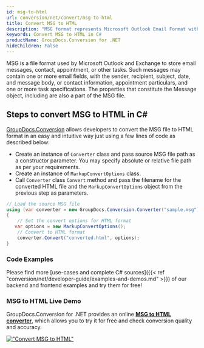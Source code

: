 ```yaml
---
id: msg-to-html
url: conversion/net/convert/msg-to-html
title: Convert MSG to HTML
description: "MSG format represents Microsoft Outlook Email Format with .msg extension. Learn how to convert MSG to HTML file programmatically in C# language using GroupDocs.Conversion for .NET library."
keywords: Convert MSG to HTML in C#
productName: GroupDocs.Conversion for .NET
hideChildren: False
---
```


MSG is a file format used by Microsoft Outlook and Exchange to store email messages, contact, appointment, or other tasks. Such messages may contain one or more email fields, with the sender, recipient, subject, date, and message body, or contact information, appointment particulars, and one or more task specifications. The properties that constitute the Message object, including are also a part of the MSG file.

## Steps to convert MSG to HTML in C#

[GroupDocs.Conversion](https://products.groupdocs.com/conversion/net) allows developers to convert the MSG file to HTML format in an easy and intuitive way just using a few lines of code as described below:

* Create an instance of `Converter` class and pass source MSG file path as a constructor parameter. You may specify absolute or relative file path as per your requirements. 
* Create an instance of `MarkupConvertOptions` class.
* Call `Converter` class `Convert` method and pass the filename for the converted HTML file and the `MarkupConvertOptions` object from the previous step as parameters.

```csharp
// Load the source MSG file
using (var converter = new GroupDocs.Conversion.Converter("sample.msg"))
{
    // Set the convert options for HTML format
   var options = new MarkupConvertOptions();
    // Convert to HTML format
    converter.Convert("converted.html", options);
}
```

### Code Examples

Please find more [use-cases and complete C# sources]({{< ref "conversion/net/developer-guide/examples-and-demos.md" >}}) of our backend and frontend examples and try them for free!

### MSG to HTML Live Demo

GroupDocs.Conversion for .NET provides an online [**MSG to HTML converter**](https://products.groupdocs.app/conversion/msg-to-html), which allows you to try it for free and check conversion quality and accuracy.

[!["Convert MSG to HTML"](conversion/net/images/convert-to-html/convert-msg-to-html.png)](https://products.groupdocs.app/conversion/msg-to-html)